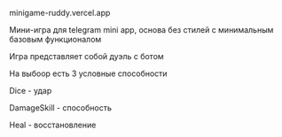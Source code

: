 minigame-ruddy.vercel.app

Мини-игра для telegram mini app, основа без стилей с минимальным базовым функционалом

Игра представляет собой дуэль с ботом

На выбоор есть 3 условные способности

Dice - удар

DamageSkill - способность

Heal - восстановление
